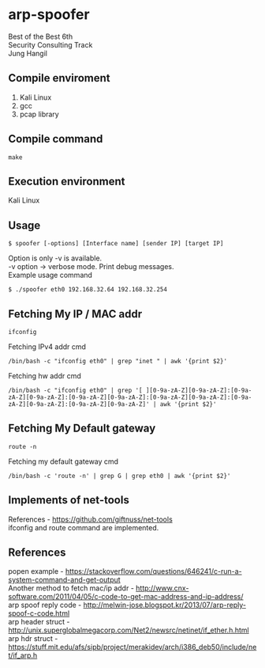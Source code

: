 # arp-spoofer

Best of the Best 6th    
Security Consulting Track    
Jung Hangil

## Compile enviroment
1. Kali Linux
2. gcc
3. pcap library

## Compile command
```
make
```

## Execution environment
Kali Linux

## Usage
```
$ spoofer [-options] [Interface name] [sender IP] [target IP]
```
Option is only -v is available.    
-v option -> verbose mode. Print debug messages.    
Example usage command
```
$ ./spoofer eth0 192.168.32.64 192.168.32.254
```

## Fetching My IP / MAC addr
```
ifconfig
```
Fetching IPv4 addr cmd
```
/bin/bash -c "ifconfig eth0" | grep "inet " | awk '{print $2}'
```
Fetching hw addr cmd
```
/bin/bash -c "ifconfig eth0" | grep '[ ][0-9a-zA-Z][0-9a-zA-Z]:[0-9a-zA-Z][0-9a-zA-Z]:[0-9a-zA-Z][0-9a-zA-Z]:[0-9a-zA-Z][0-9a-zA-Z]:[0-9a-zA-Z][0-9a-zA-Z]:[0-9a-zA-Z][0-9a-zA-Z]' | awk '{print $2}'
```

## Fetching My Default gateway
```
route -n
```
Fetching my default gateway cmd
```
/bin/bash -c 'route -n' | grep G | grep eth0 | awk '{print $2}'
```

## Implements of net-tools

References - https://github.com/giftnuss/net-tools    
ifconfig and route command are implemented.

## References
popen example - https://stackoverflow.com/questions/646241/c-run-a-system-command-and-get-output    
Another method to fetch mac/ip addr - http://www.cnx-software.com/2011/04/05/c-code-to-get-mac-address-and-ip-address/    
arp spoof reply code - http://melwin-jose.blogspot.kr/2013/07/arp-reply-spoof-c-code.html    
arp header struct - http://unix.superglobalmegacorp.com/Net2/newsrc/netinet/if_ether.h.html    
arp hdr struct - https://stuff.mit.edu/afs/sipb/project/merakidev/arch/i386_deb50/include/net/if_arp.h    